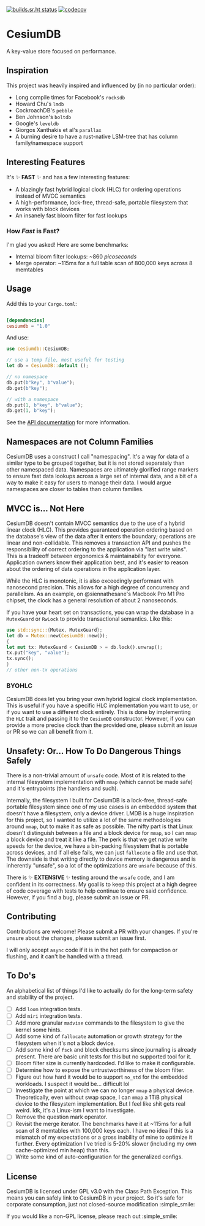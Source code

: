 [![builds.sr.ht status](https://builds.sr.ht/~siennathesane/cesiumdb/commits/feat/builds/amd64.yml.svg)](https://builds.sr.ht/~siennathesane/cesiumdb/commits/feat/builds/amd64.yml?)
[![codecov](https://codecov.io/gh/siennathesane/cesiumdb/graph/badge.svg?token=D7RBD3OX2U)](https://codecov.io/gh/siennathesane/cesiumdb)

# CesiumDB

A key-value store focused on performance.

## Inspiration

This project was heavily inspired and influenced by (in no particular order):

* Long compile times for Facebook's `rocksdb`
* Howard Chu's `lmdb`
* CockroachDB's `pebble`
* Ben Johnson's `boltdb`
* Google's `leveldb`
* Giorgos Xanthakis et al's `parallax`
* A burning desire to have a rust-native LSM-tree that has column family/namespace support

## Interesting Features

It's :sparkles: __FAST__ :sparkles: and has a few interesting features:

* A blazingly fast hybrid logical clock (HLC) for ordering operations instead of MVCC semantics
* A high-performance, lock-free, thread-safe, portable filesystem that works with block devices
* An insanely fast bloom filter for fast lookups

### How _Fast_ is Fast?

I'm glad you asked! Here are some benchmarks:

* Internal bloom filter lookups: ~860 _picoseconds_
* Merge operator: ~115ms for a full table scan of 800,000 keys across 8 memtables

## Usage

Add this to your `Cargo.toml`:

```toml

[dependencies]
cesiumdb = "1.0"
```

And use:

```rust
use cesiumdb::CesiumDB;

// use a temp file, most useful for testing
let db = CesiumDB::default ();

// no namespace
db.put(b"key", b"value");
db.get(b"key");

// with a namespace
db.put(1, b"key", b"value");
db.get(1, b"key");
```

See the [API documentation](https://docs.rs/cesiumdb) for more information.

## Namespaces are not Column Families

CesiumDB uses a construct I call "namespacing". It's a way for data of a similar type to be grouped together, but it is
not stored separately than other namespaced data. Namespaces are ultimately glorified range markers to ensure fast data
lookups across a large set of internal data, and a bit of a way to make it easy for users to manage their data. I would
argue namespaces are closer to tables than column families.

## MVCC is... Not Here

CesiumDB doesn't contain MVCC semantics due to the use of a hybrid linear clock (HLC). This provides guaranteed
operation ordering based on the database's view of the data after it enters the boundary; operations are linear and
non-collidable. This removes a transaction API and pushes the responsibility of correct ordering to the application
via "last write wins". This is a tradeoff between ergonomics & maintainability for everyone. Application owners know
their application best, and it's easier to reason about the ordering of data operations in the application layer.

While the HLC is monotonic, it is also exceedingly performant with nanosecond precision. This allows for a high degree
of concurrency and parallelism. As an example, on @siennathesane's Macbook Pro M1 Pro chipset, the clock has a general
resolution of about 2 nanoseconds.

If you have your heart set on transactions, you can wrap the database in a `MutexGuard` or `RwLock` to provide
transactional semantics. Like this:

```rust
use std::sync::{Mutex, MutexGuard};
let db = Mutex::new(CesiumDB::new());
{
let mut tx: MutexGuard < CesiumDB > = db.lock().unwrap();
tx.put("key", "value");
tx.sync();
}
// other non-tx operations
```

### BYOHLC

CesiumDB does let you bring your own hybrid logical clock implementation. This is useful if you have a specific HLC
implementation you want to use, or if you want to use a different clock entirely. This is done by implementing the `HLC`
trait and passing it to the `CesiumDB` constructor. However, if you can provide a more precise clock than the provided
one, please submit an issue or PR so we can all benefit from it.

## Unsafety: Or... How To Do Dangerous Things Safely

There is a non-trivial amount of `unsafe` code. Most of it is related to the internal filesystem implementation with
`mmap` (which cannot be made safe) and it's entrypoints (the handlers and such).

Internally, the filesystem I built for CesiumDB is a lock-free, thread-safe portable filesystem since one of my use
cases is an embedded system that doesn't have a filesystem, only a device driver. LMDB is a huge inspiration for this
project, so I wanted to utilize a lot of the same methodologies around `mmap`, but to make it as safe as possible. The
nifty part is that Linux doesn't distinguish between a file and a block device for `mmap`, so I can `mmap` a block
device and treat it like a file. The perk is that we get native write speeds for the device, we have a bin-packing
filesystem that is portable across devices, and if all else fails, we can just `fallocate` a file and use that. The
downside is that writing directly to device memory is dangerous and is inherently "unsafe", so a lot of the
optimizations are `unsafe` because of this.

There is :sparkles: __EXTENSIVE__ :sparkles: testing around the `unsafe` code, and I am confident in its correctness. My
goal is to keep this project at a high degree of code coverage with tests to help continue to ensure said confidence.
However, if you find a bug, please submit an issue or PR.

## Contributing

Contributions are welcome! Please submit a PR with your changes. If you're unsure about the changes, please submit an
issue first.

I will only accept `async` code if it is in the hot path for compaction or flushing, and it can't be handled with a
thread.

## To Do's

An alphabetical list of things I'd like to actually do for the long-term safety and stability of the project.

- [ ] Add `loom` integration tests.
- [ ] Add `miri` integration tests.
- [ ] Add more granular `madvise` commands to the filesystem to give the kernel some hints.
- [ ] Add some kind of `fallocate` automation or growth strategy for the filesystem when it's not a block device.
- [ ] Add some kind of `fsck` and block checksums since journaling is already present. There are basic unit tests for
  this but no supported tool for it.
- [ ] Bloom filter size is currently hardcoded. I'd like to make it configurable.
- [ ] Determine how to expose the untrustworthiness of the bloom filter.
- [ ] Figure out how hard it would be to support `no_std` for the embedded workloads. I suspect it would be... difficult
  lol
- [ ] Investigate the point at which we can no longer `mmap` a physical device. Theoretically, even without swap space,
  I can `mmap` a 1TiB physical device to the filesystem implementation. But I feel like shit gets real weird. Idk, it's
  a Linux-ism I want to investigate.
- [ ] Remove the question mark operator.
- [ ] Revisit the merge iterator. The benchmarks have it at ~115ms for a full scan of 8 memtables with 100,000 keys
  each. I have no idea if this is a mismatch of my expectations or a gross inability of mine to optimize it further.
  Every optimization I've tried is 5-20% slower (including my own cache-optimized min heap) than this.
- [ ] Write some kind of auto-configuration for the generalized configs.

## License

CesiumDB is licensed under GPL v3.0 with the Class Path Exception. This means you can safely link to CesiumDB in your
project. So it's safe for corporate consumption, just not closed-source modification :simple_smile:

If you would like a non-GPL license, please reach out :simple_smile:
